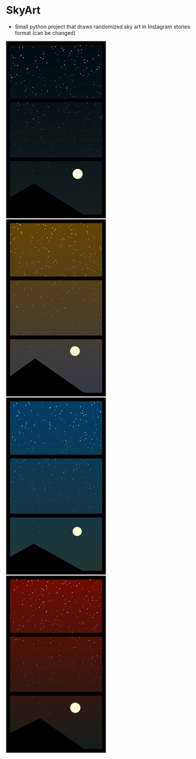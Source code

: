 # SkyArt
* Small python project that draws randomized sky art in Instagram stories format (can be changed)
<img src="SkyArt/test_image_12.png" width="270" height="480" title="Blue sky">
<img src="SkyArt/test_image_29.png" width="270" height="480" title="Orange sky">
<img src="SkyArt/test_image_39.png" width="270" height="480" title="Sea sky">
<img src="SkyArt/test_image_40.png" width="270" height="480" title="Red sky">
